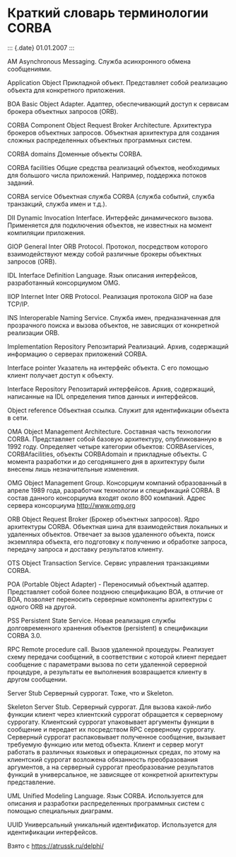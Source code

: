 Краткий словарь терминологии CORBA
==================================

::: {.date}
01.01.2007
:::

AM Asynchronous Messaging. Служба асинхронного обмена сообщениями.

Application Object Прикладной объект. Представляет собой реализацию
объекта для конкретного приложения.

BOA Basic Object Adapter. Адаптер, обеспечивающий доступ к сервисам
брокера объектных запросов (ORB).

CORBA Component Object Request Broker Architecture. Архитектура брокеров
объектных запросов. Объектная архитектура для создания сложных
распределенных объектных программных систем. 

CORBA domains Доменные объекты CORBA.

CORBA facilities Общие средства реализаций объектов, необходимых для
большого числа приложений. Например, поддержка потоков заданий.

CORBA service Объектная служба CORBA (служба событий, служба транзакций,
служба имен и т.д.).

DII Dynamic Invocation Interface. Интерфейс динамического вызова.
Применяется для подключения объектов, не известных на момент компиляции
приложения.

GIOP General Inter ORB Protocol. Протокол, посредством которого
взаимодействуют между собой различные брокеры объектных запросов (ORB).

IDL Interface Definition Language. Язык описания интерфейсов,
разработанный консорциумом OMG.

IIOP Internet Inter ORB Protocol. Реализация протокола GIOP на базе
TCP/IP.

INS Interoperable Naming Service. Служба имен, предназначенная для
прозрачного поиска и вызова объектов, не зависящих от конкретной
реализации ORB.

Implementation Repository Репозитарий Реализаций. Архив, содержащий
информацию о серверах приложений CORBA.

Interface pointer Указатель на интерфейс объекта. С его помощью клиент
получает доступ к объекту.

Interface Repository Репозитарий интерфейсов. Архив, содержащий,
написанные на IDL определения типов данных и интерфейсов.

Object reference Объектная ссылка. Служит для идентификации объекта в
сети.

OMA Object Management Architecture. Составная часть технологии CORBA.
Представляет собой базовую архитектуру, опубликованную в 1992 году.
Определяет четыре категории объектов: CORBAservices, CORBAfacilities,
объекты CORBAdomain и прикладные объекты. С момента разработки и до
сегодняшнего дня в архитектуру были внесены лишь незначительные
изменения.

OMG Object Management Group. Консорциум компаний образованный в апреле
1989 года, разработчик технологии и спецификаций CORBA. В состав данного
консорциума входят около 800 компаний. Адрес сервера консорциума
http://www.omg.org

ORB Object Request Broker (Брокер объектных запросов). Ядро архитектуры
CORBA. Объектная шина для взаимодействия локальных и удаленных объектов.
Отвечает за вызов удаленного объекта, поиск экземпляра объекта, его
подготовку к получению и обработке запроса, передачу запроса и доставку
результатов клиенту.

OTS Object Transaction Service. Сервис управления транзакциями CORBA.

POA (Portable Object Adapter) - Переносимый объектный адаптер.
Представляет собой более позднюю спецификацию BOA, в отличие от BOA,
позволяет переносить серверные компоненты архитектуры с одного ORB на
другой.

PSS Persistent State Service. Новая реализация службы долговременного
хранения объектов (persistent) в спецификации CORBA 3.0.

RPC Remote procedure call. Вызов удаленной процедуры. Реализует схему
передачи сообщений, в соответствии с которой клиент передает сообщение с
параметрами вызова по сети удаленной серверной процедуре, а результаты
ее выполнения возвращается клиенту в другом сообщении.

Server Stub Серверный суррогат. Тоже, что и Skeleton.

Skeleton Server Stub. Серверный суррогат. Для вызова какой-либо функции
клиент через клиентский суррогат обращается к серверному суррогату.
Клиентский суррогат упаковывает аргументы функции в сообщение и передает
их посредством RPC серверному суррогату. Серверный суррогат
распаковывает полученное сообщение, вызывает требуемую функцию или метод
объекта. Клиент и сервер могут работать в различных языковых и
операционных средах, по этому на клиентский суррогат возложена
обязанность преобразования аргументов, а на серверный суррогат
преобразование результатов функций в универсальное, не зависящее от
конкретной архитектуры представление.

UML Unified Modeling Language. Язык CORBA. Используется для описания и
разработки распределенных программных систем с помощью специальных
диаграмм.

UUID Универсальный уникальный идентификатор. Используется для
идентификации интерфейсов.

Взято с <https://atrussk.ru/delphi/>
